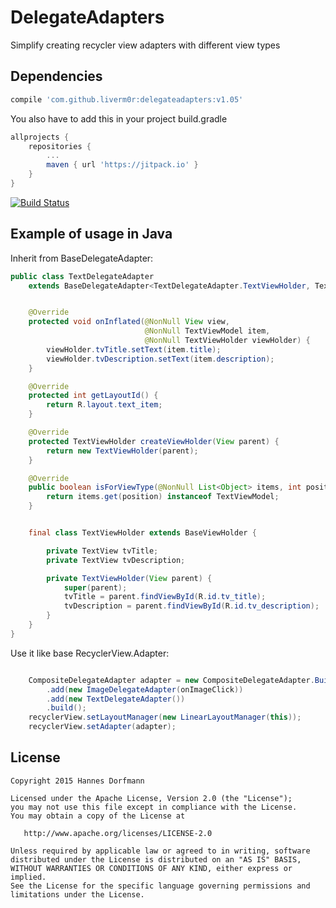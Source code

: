 # DelegateAdapters
Simplify creating recycler view adapters with different view types

## Dependencies

```groovy
compile 'com.github.liverm0r:delegateadapters:v1.05'
```

You also have to add this in your project build.gradle

```groovy
allprojects {
    repositories {
        ...
        maven { url 'https://jitpack.io' }
    }
}
```

[![Build Status](https://travis-ci.org/sockeqwe/AdapterDelegates.svg?branch=master)](https://jitpack.io/#Liverm0r/delegateadapters)


## Example of usage in Java

Inherit from BaseDelegateAdapter:

```java
public class TextDelegateAdapter
    extends BaseDelegateAdapter<TextDelegateAdapter.TextViewHolder, TextViewModel> {


    @Override
    protected void onInflated(@NonNull View view,
                              @NonNull TextViewModel item,
                              @NonNull TextViewHolder viewHolder) {
        viewHolder.tvTitle.setText(item.title);
        viewHolder.tvDescription.setText(item.description);
    }

    @Override
    protected int getLayoutId() {
        return R.layout.text_item;
    }

    @Override
    protected TextViewHolder createViewHolder(View parent) {
        return new TextViewHolder(parent);
    }

    @Override
    public boolean isForViewType(@NonNull List<Object> items, int position) {
        return items.get(position) instanceof TextViewModel;
    }


    final class TextViewHolder extends BaseViewHolder {

        private TextView tvTitle;
        private TextView tvDescription;

        private TextViewHolder(View parent) {
            super(parent);
            tvTitle = parent.findViewById(R.id.tv_title);
            tvDescription = parent.findViewById(R.id.tv_description);
        }
    }
}

```

Use it like base RecyclerView.Adapter:

```java

    CompositeDelegateAdapter adapter = new CompositeDelegateAdapter.Builder()
        .add(new ImageDelegateAdapter(onImageClick))
        .add(new TextDelegateAdapter())
        .build();
    recyclerView.setLayoutManager(new LinearLayoutManager(this));
    recyclerView.setAdapter(adapter);
```

  ## License

```
Copyright 2015 Hannes Dorfmann

Licensed under the Apache License, Version 2.0 (the "License");
you may not use this file except in compliance with the License.
You may obtain a copy of the License at

   http://www.apache.org/licenses/LICENSE-2.0

Unless required by applicable law or agreed to in writing, software
distributed under the License is distributed on an "AS IS" BASIS,
WITHOUT WARRANTIES OR CONDITIONS OF ANY KIND, either express or implied.
See the License for the specific language governing permissions and
limitations under the License.
```
